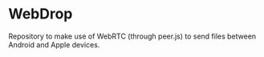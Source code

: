 # WebDrop
Repository to make use of WebRTC (through peer.js) to send files between Android and Apple devices.
